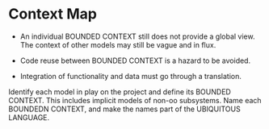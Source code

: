 # Context Map

- An individual BOUNDED CONTEXT still does not provide a global view. The
  context of other models may still be vague and in flux.

- Code reuse between BOUNDED CONTEXT is a hazard to be avoided.

- Integration of functionality and data must go through a translation.

Identify each model in play on the project and define its BOUNDED CONTEXT. This
includes implicit models of non-oo subsystems. Name each BOUNDEDN CONTEXT, and
make the names part of the UBIQUITOUS LANGUAGE.
